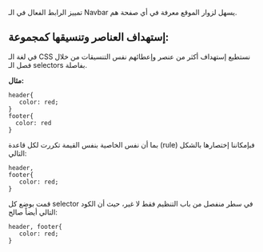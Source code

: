 تمييز الرابط الفعال في الـ Navbar يسهل لزوار الموقع معرفة في أي صفحة هم.

## إستهداف العناصر وتنسيقها كمجموعة:
في لغة الـ CSS نستطيع إستهداف أكثر من عنصر وإعطائهم نفس التنسيقات من خلال فصل الـ selectors بفاصلة.

**مثال:**

```
header{
   color: red;
}
footer{
  color: red
}
```

بما أن نفس الخاصية بنفس القيمة تكررت لكل قاعدة (rule) فبإمكاننا إختصارها بالشكل التالي:

```
header,
footer{
   color: red;
}
```

قمت بوضع كل selector في سطر منفصل من باب التنظيم فقط لا غير، حيث أن الكود التالي أيضاً صالح:

```
header, footer{
   color: red;
}
```